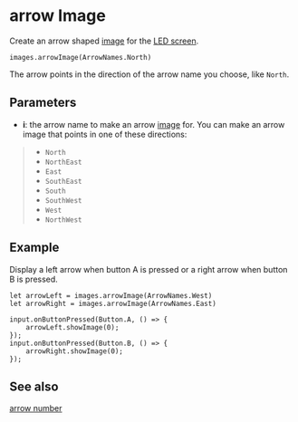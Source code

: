 # arrow Image

Create an arrow shaped [image](/makecode-blockeditor/reference/images/image) for the [LED screen](/device/screen).

```sig
images.arrowImage(ArrowNames.North)
```

The arrow points in the direction of the arrow name you choose, like `North`.

## Parameters

* **i**: the arrow name to make an arrow [image](/makecode-blockeditor/reference/images/image) for. You can make an arrow image that points in one of these directions:

>* `North`
>* `NorthEast`
>* `East`
>* `SouthEast`
>* `South`
>* `SouthWest`
>* `West`
>* `NorthWest`

## Example

Display a left arrow when button A is pressed or a right arrow when button B is pressed.

```blocks
let arrowLeft = images.arrowImage(ArrowNames.West)
let arrowRight = images.arrowImage(ArrowNames.East)

input.onButtonPressed(Button.A, () => {
    arrowLeft.showImage(0);
});
input.onButtonPressed(Button.B, () => {
    arrowRight.showImage(0);
});
```
## See also

[arrow number](/makecode-blockeditor/reference/images/arrow-number)
